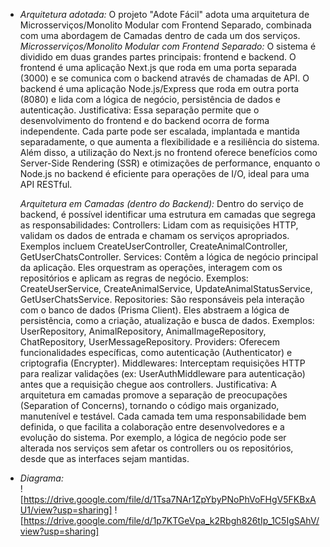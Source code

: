 - *Arquitetura adotada:* O projeto "Adote Fácil" adota uma arquitetura de Microsserviços/Monolito Modular com Frontend Separado, combinada com uma abordagem de Camadas dentro de cada um dos serviços.
    *Microsserviços/Monolito Modular com Frontend Separado:*
    O sistema é dividido em duas grandes partes principais: frontend e backend.
    O frontend é uma aplicação Next.js que roda em uma porta separada (3000) e se comunica com o backend através de chamadas de API.
    O backend é uma aplicação Node.js/Express que roda em outra porta (8080) e lida com a lógica de negócio, persistência de dados e autenticação.
    Justificativa: Essa separação permite que o desenvolvimento do frontend e do backend ocorra de forma independente. Cada parte pode ser escalada, implantada e mantida separadamente, o que aumenta a flexibilidade e a resiliência do sistema. Além disso, a utilização do Next.js no frontend oferece benefícios como Server-Side Rendering (SSR) e otimizações de performance, enquanto o Node.js no backend é eficiente para operações de I/O, ideal para uma API RESTful.

    *Arquitetura em Camadas (dentro do Backend):*
    Dentro do serviço de backend, é possível identificar uma estrutura em camadas que segrega as responsabilidades:
    Controllers: Lidam com as requisições HTTP, validam os dados de entrada e chamam os serviços apropriados. Exemplos incluem CreateUserController, CreateAnimalController, GetUserChatsController.
    Services: Contêm a lógica de negócio principal da aplicação. Eles orquestram as operações, interagem com os repositórios e aplicam as regras de negócio. Exemplos: CreateUserService, CreateAnimalService, UpdateAnimalStatusService, GetUserChatsService.
    Repositories: São responsáveis pela interação com o banco de dados (Prisma Client). Eles abstraem a lógica de persistência, como a criação, atualização e busca de dados. Exemplos: UserRepository, AnimalRepository, AnimalImageRepository, ChatRepository, UserMessageRepository.
    Providers: Oferecem funcionalidades específicas, como autenticação (Authenticator) e criptografia (Encrypter).
    Middlewares: Interceptam requisições HTTP para realizar validações (ex: UserAuthMiddleware para autenticação) antes que a requisição chegue aos controllers.
    Justificativa: A arquitetura em camadas promove a separação de preocupações (Separation of Concerns), tornando o código mais organizado, manutenível e testável. Cada camada tem uma responsabilidade bem definida, o que facilita a colaboração entre desenvolvedores e a evolução do sistema. Por exemplo, a lógica de negócio pode ser alterada nos serviços sem afetar os controllers ou os repositórios, desde que as interfaces sejam mantidas.

- *Diagrama:*  
![https://drive.google.com/file/d/1Tsa7NAr1ZpYbyPNoPhVoFHgV5FKBxAU1/view?usp=sharing]
![https://drive.google.com/file/d/1p7KTGeVpa_k2Rbgh826tIp_1C5IgSAhV/view?usp=sharing]